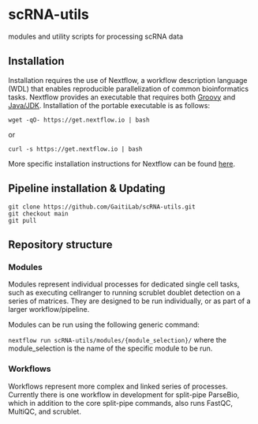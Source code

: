 # scRNA-utils
modules and utility scripts for processing scRNA data

## Installation

Installation requires the use of Nextflow, a workflow description language (WDL) that enables reproducible parallelization of common bioinformatics tasks. Nextflow provides an executable that requires both [Groovy](https://groovy-lang.org/) and [Java/JDK](https://www.oracle.com/java/technologies/downloads/). Installation of the portable executable is as follows:

```
wget -qO- https://get.nextflow.io | bash
```
or 
```
curl -s https://get.nextflow.io | bash
```
More specific installation instructions for Nextflow can be found [here](https://www.nextflow.io/docs/latest/getstarted.html). 

## Pipeline installation & Updating

```
git clone https://github.com/GaitiLab/scRNA-utils.git
git checkout main
git pull
```

## Repository structure

### Modules

Modules represent individual processes for dedicated single cell tasks, such as executing cellranger to running scrublet doublet detection on a series of matrices. They are designed to be run individually, or as part of a larger workflow/pipeline. 

Modules can be run using the following generic command: 

```nextflow run scRNA-utils/modules/{module_selection}/``` where the module_selection is the name of the specific module to be run. 

### Workflows

Workflows represent more complex and linked series of processes. Currently there is one workflow in development for split-pipe ParseBio, which in addition to the core split-pipe commands, also runs FastQC, MultiQC, and scrublet. 



